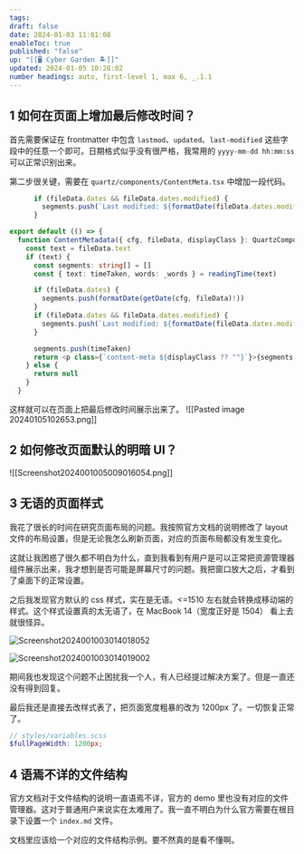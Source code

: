 ```yaml
---
tags: 
draft: false
date: 2024-01-03 11:01:08
enableToc: true
published: "false"
up: "[[🖥️ Cyber Garden 🏝️]]"
updated: 2024-01-05 10:28:02
number headings: auto, first-level 1, max 6, _.1.1
---
```


## 1 如何在页面上增加最后修改时间？

首先需要保证在 frontmatter 中包含 `lastmod`、`updated`、`last-modified` 这些字段中的任意一个即可。日期格式似乎没有很严格，我常用的 `yyyy-mm-dd hh:mm:ss` 可以正常识别出来。

第二步很关键，需要在 `quartz/components/ContentMeta.tsx` 中增加一段代码。

```ts
      if (fileData.dates && fileData.dates.modified) {
        segments.push(`Last modified: ${formatDate(fileData.dates.modified)}`)
      }
```

```ts {11-13}
export default (() => {
  function ContentMetadata({ cfg, fileData, displayClass }: QuartzComponentProps) {
    const text = fileData.text
    if (text) {
      const segments: string[] = []
      const { text: timeTaken, words: _words } = readingTime(text)

      if (fileData.dates) {
        segments.push(formatDate(getDate(cfg, fileData)!))
      }
      if (fileData.dates && fileData.dates.modified) {
        segments.push(`Last modified: ${formatDate(fileData.dates.modified)}`)
      }

      segments.push(timeTaken)
      return <p class={`content-meta ${displayClass ?? ""}`}>{segments.join(", ")}</p>
    } else {
      return null
    }
  }
```

这样就可以在页面上把最后修改时间展示出来了。
![[Pasted image 20240105102653.png]]

## 2 如何修改页面默认的明暗 UI？

![[Screenshot2024001005009016054.png]]

## 3 无语的页面样式

我花了很长的时间在研究页面布局的问题。我按照官方文档的说明修改了 layout 文件的布局设置，但是无论我怎么刷新页面，对应的页面布局都没有发生变化。

这就让我困惑了很久都不明白为什么，直到我看到有用户是可以正常把资源管理器组件展示出来，我才想到是否可能是屏幕尺寸的问题。我把窗口放大之后，才看到了桌面下的正常设置。

之后我发现官方默认的 css 样式，实在是无语。<=1510 左右就会转换成移动端的样式。这个样式设置真的太无语了，在 MacBook 14（宽度正好是 1504） 看上去就很怪异。

![Screenshot2024001003014018052](https://pic.237484.xyz/uPic/Screenshot2024001003014018052.png)

![Screenshot2024001003014019002](https://pic.237484.xyz/uPic/Screenshot2024001003014019002.png)

期间我也发现这个问题不止困扰我一个人，有人已经提过解决方案了。但是一直还没有得到回复。

最后我还是直接去改样式表了，把页面宽度粗暴的改为 1200px 了。一切恢复正常了。

```scss
// styles/variables.scss
$fullPageWidth: 1200px; 
```

## 4 语焉不详的文件结构

官方文档对于文件结构的说明一直语焉不详，官方的 demo 里也没有对应的文件管理器。这对于普通用户来说实在太难用了。我一直不明白为什么官方需要在根目录下设置一个 `index.md` 文件。

文档里应该给一个对应的文件结构示例。要不然真的是看不懂啊。
